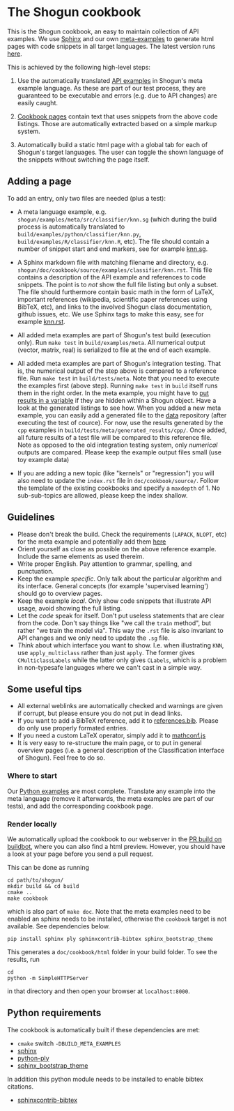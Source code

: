 # The Shogun cookbook

This is the Shogun cookbook, an easy to maintain collection of API examples.
We use [Sphinx](http://www.sphinx-doc.org/en/stable/) and our own [meta-examples](https://github.com/shogun-toolbox/shogun/wiki/Example_Generation) to generate html pages with code snippets in all target languages. The latest version runs [here](http://shogun.ml/cookbook/latest/).

This is achieved by the following high-level steps:

1. Use the automatically translated [API examples](https://github.com/shogun-toolbox/shogun/tree/develop/examples/meta/src/) in Shogun's meta example language. As these are part of our test process, they are guaranteed to be executable and errors (e.g. due to API changes) are easily caught.

2. [Cookbook pages](https://github.com/shogun-toolbox/shogun/tree/develop/doc/cookbook/source/examples/) contain text that uses snippets from the above code listings. Those are automatically extracted based on a simple markup system.

3. Automatically build a static html page with a global tab for each of Shogun's target languages. The user can toggle the shown language of the snippets without switching the page itself.

## Adding a page
To add an entry, only two files are needed (plus a test):

 * A meta language example, e.g. ```shogun/examples/meta/src/classifier/knn.sg``` (which during the build process is automatically translated to ```build/examples/python/classifier/knn.py```, ```build/examples/R/classifier/knn.R```, etc). The file should contain a number of snippet start and end markers, see for example [knn.sg](https://github.com/shogun-toolbox/shogun/blob/develop/examples/meta/src/classifier/knn.sg).

 * A Sphinx markdown file with matching filename and directory, e.g. ```shogun/doc/cookbook/source/examples/classifier/knn.rst```. This file contains a description of the API example and references to code snippets. The point is to *not* show the full file listing but only a subset. The file should furthermore contain basic math in the form of LaTeX, important references (wikipedia, scientific paper references using BibTeX, etc), and links to the involved Shogun class documentation, github issues, etc. We use Sphinx tags to make this easy, see for example [knn.rst](https://github.com/shogun-toolbox/shogun/blob/develop/doc/cookbook/source/examples/classifier/knn.rst).

 * All added meta examples are part of Shogun's test build (execution only). Run `make test` in `build/examples/meta`. All numerical output (vector, matrix, real) is serialized to file at the end of each example.

 * All added meta examples are part of Shogun's integration testing. That is, the numerical output of the step above is compared to a reference file. Run `make test` in `build/tests/meta`. Note that you need to execute the examples first (above step). Running `make test` in `build` itself runs them in the right order.
 In the meta example, you might have to [put results in a variable](https://github.com/shogun-toolbox/shogun/blob/develop/examples/meta/src/classifier/knn.sg#L28) if they are hidden within a Shogun object. Have a look at the generated listings to see how. When you added a new meta example, you can easily add a generated file to the [data](https://github.com/shogun-toolbox/shogun-data/tree/master/testsuite/meta/) repository (after executing the test of cource). For now, use the results generated by the `cpp` examples in `build/tests/meta/generated_results/cpp/`. Once added, all future results of a test file will be compared to this reference file. Note as opposed to the old integration testing system, only *numerical* outputs are compared. Please keep the example output files small (use toy example data)

 * If you are adding a new topic (like "kernels" or "regression") you will also need to update the ```index.rst``` file in ```doc/cookbook/source/```. Follow the template of the existing cookbooks and specify a `maxdepth` of 1. No sub-sub-topics are allowed, please keep the index shallow.

## Guidelines

 * Please don't break the build. Check the requirements (`LAPACK`, `NLOPT`, etc) for the meta example and potentially add them [here](https://github.com/shogun-toolbox/shogun/blob/develop/cmake/FindMetaExamples.cmake)
 * Orient yourself as close as possible on the above reference example. Include the same elements as used thereim.
 * Write proper English. Pay attention to grammar, spelling, and punctuation.
 * Keep the example *specific*. Only talk about the particular algorithm and its interface. General concepts (for example 'supervised learning') should go to overview pages.
 * Keep the example *local*. Only show code snippets that illustrate API usage, avoid showing the full listing.
 * Let the *code* speak for itself. Don't put useless statements that are clear from the code. Don't say things like "we call the `train` method", but rather "we train the model via". This way the `.rst` file is also invariant to API changes and we only need to update the `.sg` file.
 * *Think* about which interface you want to show. I.e. when illustrating `KNN`, use `apply_multiclass` rather than just `apply`. The former gives `CMulticlassLabels` while the latter only gives `CLabels`, which is a problem in non-typesafe languages where we can't cast in a simple way.

## Some useful tips

 * All external weblinks are automatically checked and warnings are given if corrupt, but please ensure you do not put in dead links.
 * If you want to add a BibTeX reference, add it to [references.bib](https://github.com/shogun-toolbox/shogun/blob/develop/doc/cookbook/source/references.bib). Please do only use properly formated entries.
 * If you need a custom LaTeX operator, simply add it to [mathconf.js](https://github.com/shogun-toolbox/shogun/blob/develop/doc/cookbook/source/static/mathconf.js)
 * It is very easy to re-structure the main page, or to put in general overview pages (i.e. a general description of the Classification interface of Shogun). Feel free to do so.

### Where to start
Our [Python examples](https://github.com/shogun-toolbox/shogun/tree/develop/examples/undocumented/python_modular) are most complete. Translate any example into the meta language (remove it afterwards, the meta examples are part of our tests), and add the corresponding cookbook page.


### Render locally
We automatically upload the cookbook to our webserver in the [PR build on buildbot](http://buildbot.shogun-toolbox.org/builders/deb1%20-%20libshogun%20-%20PR), where you can also find a html preview. However, you should have a look at your page before you send a pull request.

This can be done as running

```
cd path/to/shogun/
mkdir build && cd build
cmake ..
make cookbook
```

which is also part of ```make doc```. Note that the meta examples need to be enabled an sphinx needs to be installed, otherwise the ```cookbook``` target is not available. See dependencies below.

```
pip install sphinx ply sphinxcontrib-bibtex sphinx_bootstrap_theme
```

This generates a ```doc/cookbook/html``` folder in your build folder. To see the results, run

```
cd 
python -m SimpleHTTPServer
```

in that directory and then open your browser at ```localhost:8000```.


## Python requirements
The cookbook is automatically built if these dependencies are met:
 * `cmake` switch `-DBUILD_META_EXAMPLES`
 * [sphinx](http://www.sphinx-doc.org/)
 * [python-ply](http://www.dabeaz.com/ply/)
 * [sphinx_bootstrap_theme](https://github.com/ryan-roemer/sphinx-bootstrap-theme)

In addition this python module needs to be installed to enable bibtex citations.
 * [sphinxcontrib-bibtex](https://sphinxcontrib-bibtex.readthedocs.org/)

